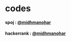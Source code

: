 # codes
#### spoj :  [@midhmanohar](https://www.spoj.com/users/midhmanohar/)

#### hackerrank : [@midhmanohar](https://www.hackerrank.com/profile/midhmanohar)